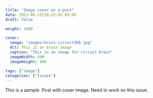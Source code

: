 ```yaml
---
title: "Image cover on a post"
date: 2023-06-21T18:25:02-05:00
draft: false

weight: 1000

cover:
  image: "images/brain-circuit360.jpg"
  Alt: This is an brain image
  caption: "This is an image for circuit brain"
  imageWidth: 400
  imageHeight: 400

tags: ["image"]
categories: ["Issues"]
---
```


This is a sample. Post with cover image. Need to work on this issue.
